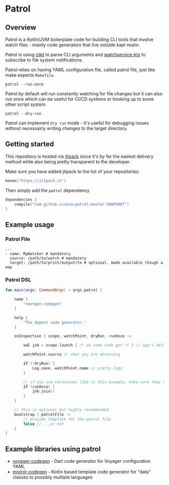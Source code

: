 # Patrol

## Overview

Patrol is a Kotlin/JVM boilerplate code for building CLI tools that involve watch files - mainly code generators that live outside kapt realm.

Patrol is using [clikt](https://ajalt.github.io/clikt/) to parse CLI arguments and [watchservice-ktx](https://github.com/vishna/watchservice-ktx) to subscribe to file system notifications.

Patrol relies on having YAML configuration file, called patrol file, just like make expects `Makefile`.

`patrol --run-once`

Patrol by default will run constantly watching for file changes but it can also run once which can be useful for CI/CD systems or hooking up to some other script system.

`patrol --dry-run`

Patrol can implement `dry run` mode - it's useful for debugging issues without necessairly writing changes to the target directory.

## Getting started

This repository is hosted via [jitpack](https://jitpack.io/) since it's by far the easiest delivery method while also being pretty transparent to the developer.

Make sure you have added jitpack to the list of your repositories:

```kotlin
maven("https://jitpack.io")
```

Then simply add the `patrol` dependency

```kotlin
dependencies {
    compile("com.github.vishna:patrol:master-SNAPSHOT")
}
```

## Example usage

### Patrol File

```
---
- name: MyWatcher # mandatory
  source: /path/to/watch # mandatory
  target: /path/to/print/output/to # optional, made available though a map
```

### Patrol DSL

```kotlin
fun main(args: CommandArgs) = args.patrol {

    name {
        "nextgen-codegen"
    }

    help {
        "The dopest code generator."
    }

    onInspection { scope, watchPoint, dryRun, runOnce ->

    	val job = scope.launch { /* do some code gen */ } // app's default coroutine scope

        watchPoint.source // what you are observing

        if (!dryRun) {
            Log.save..watchPoint.name // pretty logs
        }

        // if you use coroutines like in this example, make sure they run at least once
        if (runOnce) {
        	job.join()
        }
    }

    // this is optional but highly recommended
    bootstrap { patrolFile ->
        // provide template for the patrol file
        false // ...or not
    }
}
```

## Example libraries using patrol

- [voyager-codegen](https://github.com/vishna/voyager-codegen) - Dart code generator for Voyager configuration YAML
- [mjolnir-codegen](https://github.com/vishna/mjolnir-codegen) - Kotlin based template code generator for "data" classes to possibly multiple languages